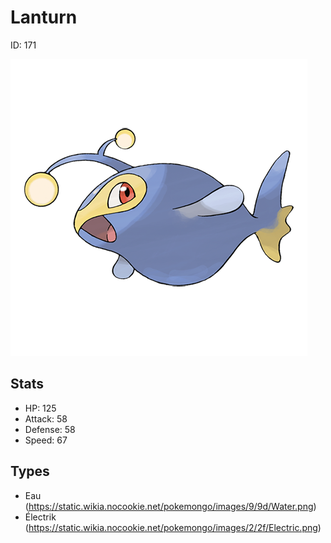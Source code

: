 # Lanturn


ID: 171

![](https://raw.githubusercontent.com/PokeAPI/sprites/master/sprites/pokemon/other/official-artwork/171.png "Lanturn")

## Stats


 - HP: 125
 - Attack: 58
 - Defense: 58
 - Speed: 67

## Types


 - Eau (https://static.wikia.nocookie.net/pokemongo/images/9/9d/Water.png)
 - Électrik (https://static.wikia.nocookie.net/pokemongo/images/2/2f/Electric.png)
